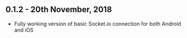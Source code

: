 ## 0.1.2 - 20th November, 2018

* Fully working version of basic Socket.io connection for both Android and iOS
